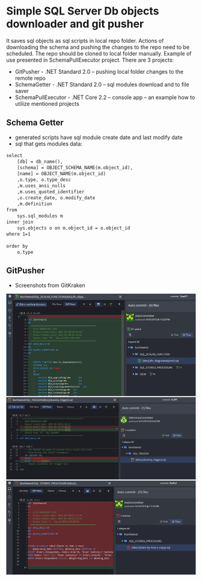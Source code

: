 # Simple SQL Server Db objects downloader and git pusher
It saves sql objects as sql scripts in local repo folder. Actions of downloading the schema and pushing the changes to the repo need to be scheduled. The repo should be cloned to local folder manually. Example of use presented in SchemaPullExecutor project. There are 3 projects:
- GitPusher - .NET Standard 2.0 – pushing local folder changes to the remote repo
- SchemaGetter - .NET Standard 2.0 – sql modules download and to file saver
- SchemaPullExecutor - .NET Core 2.2 – console app – an example how to utilize mentioned projects
## Schema Getter
- generated scripts have sql module create date and last modify date
- sql that gets modules data:
```
select 
	[db] = db_name(),
	[schema] = OBJECT_SCHEMA_NAME(m.object_id),
	[name] = OBJECT_NAME(m.object_id) 
	,o.type, o.type_desc
	,m.uses_ansi_nulls
	,m.uses_quoted_identifier
	,o.create_date, o.modify_date
	,m.definition
from 
	sys.sql_modules m
inner join
	sys.objects o on m.object_id = o.object_id
where 1=1
	
order by 
	o.type
```
## GitPusher
-	Screenshots from GitKraken


![alt text](https://github.com/wit-eks/MSSqlServerDbSchemaGitter/blob/master/_assets/first-push.png)
![alt text](https://github.com/wit-eks/MSSqlServerDbSchemaGitter/blob/master/_assets/trigger-modified.png)
![alt text](https://github.com/wit-eks/MSSqlServerDbSchemaGitter/blob/master/_assets/deleted-copy-of-sp.png)
